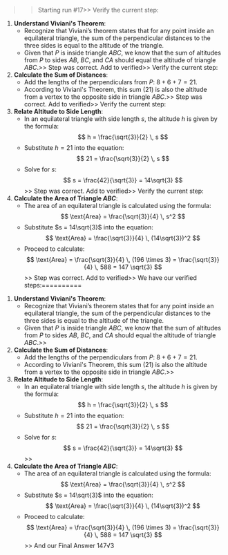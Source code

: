 >> Starting run #17>> 
Verify the current step: 
1. **Understand Viviani's Theorem**:
   - Recognize that Viviani’s theorem states that for any point inside an equilateral triangle, the sum of the perpendicular distances to the three sides is equal to the altitude of the triangle.
   - Given that $P$ is inside triangle $ABC$, we know that the sum of altitudes from $P$ to sides $AB$, $BC$, and $CA$ should equal the altitude of triangle $ABC$.>> 
Step was correct. Add to verified>> 
Verify the current step: 
2. **Calculate the Sum of Distances**:
   - Add the lengths of the perpendiculars from $P$: $8 + 6 + 7 = 21$. 
   - According to Viviani's Theorem, this sum (21) is also the altitude from a vertex to the opposite side in triangle $ABC$.>> 
Step was correct. Add to verified>> 
Verify the current step: 
3. **Relate Altitude to Side Length**:
   - In an equilateral triangle with side length $s$, the altitude $h$ is given by the formula: 
   $$ h = \frac{\sqrt{3}}{2} \, s $$
   - Substitute $h = 21$ into the equation:
   $$ 21 = \frac{\sqrt{3}}{2} \, s $$
   - Solve for $s$:
   $$ s = \frac{42}{\sqrt{3}} = 14\sqrt{3} $$>> 
Step was correct. Add to verified>> 
Verify the current step: 
4. **Calculate the Area of Triangle $ABC$**:
   - The area of an equilateral triangle is calculated using the formula:
   $$ \text{Area} = \frac{\sqrt{3}}{4} \, s^2 $$
   - Substitute $s = 14\sqrt{3}$ into the equation:
   $$ \text{Area} = \frac{\sqrt{3}}{4} \, (14\sqrt{3})^2 $$
   - Proceed to calculate:
   $$ \text{Area} = \frac{\sqrt{3}}{4} \, (196 \times 3) = \frac{\sqrt{3}}{4} \, 588 = 147 \sqrt{3} $$>> 
Step was correct. Add to verified>> 
We have our verified steps:==========

>> 
1. **Understand Viviani's Theorem**:
   - Recognize that Viviani’s theorem states that for any point inside an equilateral triangle, the sum of the perpendicular distances to the three sides is equal to the altitude of the triangle.
   - Given that $P$ is inside triangle $ABC$, we know that the sum of altitudes from $P$ to sides $AB$, $BC$, and $CA$ should equal the altitude of triangle $ABC$.>> 
2. **Calculate the Sum of Distances**:
   - Add the lengths of the perpendiculars from $P$: $8 + 6 + 7 = 21$. 
   - According to Viviani's Theorem, this sum (21) is also the altitude from a vertex to the opposite side in triangle $ABC$.>> 
3. **Relate Altitude to Side Length**:
   - In an equilateral triangle with side length $s$, the altitude $h$ is given by the formula: 
   $$ h = \frac{\sqrt{3}}{2} \, s $$
   - Substitute $h = 21$ into the equation:
   $$ 21 = \frac{\sqrt{3}}{2} \, s $$
   - Solve for $s$:
   $$ s = \frac{42}{\sqrt{3}} = 14\sqrt{3} $$>> 
4. **Calculate the Area of Triangle $ABC$**:
   - The area of an equilateral triangle is calculated using the formula:
   $$ \text{Area} = \frac{\sqrt{3}}{4} \, s^2 $$
   - Substitute $s = 14\sqrt{3}$ into the equation:
   $$ \text{Area} = \frac{\sqrt{3}}{4} \, (14\sqrt{3})^2 $$
   - Proceed to calculate:
   $$ \text{Area} = \frac{\sqrt{3}}{4} \, (196 \times 3) = \frac{\sqrt{3}}{4} \, 588 = 147 \sqrt{3} $$>> 
And our Final Answer
147√3